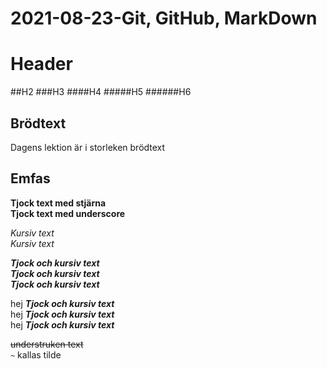 # 2021-08-23-Git, GitHub, MarkDown

# Header
##H2
###H3
####H4
#####H5
######H6

## Brödtext

Dagens lektion är i storleken brödtext

## Emfas

**Tjock text med stjärna**  
__Tjock text med underscore__

*Kursiv text*  
_Kursiv text_

_**Tjock och kursiv text**_  
__*Tjock och kursiv text*__  
*__Tjock och kursiv text__*

hej _**Tjock och kursiv text**_  
hej __*Tjock och kursiv text*__  
hej *__Tjock och kursiv text__*

~~understruken text~~  
`~`  kallas tilde  